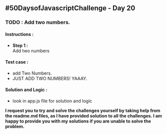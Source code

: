 <h2>#50DaysofJavascriptChallenge - Day 20</h2>

<h3><strong>TODO : </strong> Add two numbers.</h3>

<h4><strong>Instructions : </strong></h4>
<ul>
     <li><strong>Step 1 : <br> </strong>Add two numbers
 </li>
</ul>

<h4><strong>Test case : </strong></h4>
<ul>
    <li>add Two Numbers.</li>
    <li>JUST ADD TWO NUMBERS! YAAAY.</li>
</ul>

<h4><strong>Solution and Logic : </strong></h4>
<ul>
    <li>look in app.js file for solution and logic</li>
</ul>

<strong>
    <p>I request you to try and solve the challenges yourself by taking help from the readme.md files, as I have
        provided solution to all the challenges. I am happy to provide you with my solutions if you are unable to
        solve
        the problem.</p>
</strong>
</strong>